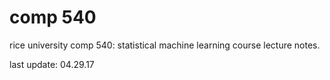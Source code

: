 # comp 540 
rice university comp 540: statistical machine learning course lecture notes.

last update: 04.29.17
